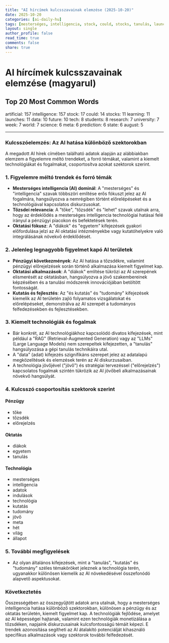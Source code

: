 ```yaml
---
title: "AI hírcímek kulcsszavainak elemzése (2025-10-20)"
date: 2025-10-20
categories: [ai-daily-hu]
tags: [mesterséges, intelligencia, stock, could, stocks, tanulás, launches, adat, jövő, tech, diákok, kutatás, egyetem, hét, világ, tudomány, meta, predikció, állapot, augusztus]
layout: single
author_profile: false
read_time: true
comments: false
share: true
---
```


# AI hírcímek kulcsszavainak elemzése (magyarul)

## Top 20 Most Common Words

artificial: 157
intelligence: 157
stock: 17
could: 14
stocks: 11
learning: 11
launches: 11
data: 10
future: 10
tech: 8
students: 8
research: 7
university: 7
week: 7
world: 7
science: 6
meta: 6
prediction: 6
state: 6
august: 5

---

### Kulcsszóelemzés: Az AI hatása különböző szektorokban

A megadott AI hírek címében található adatok alapján az alábbiakban elemzem a figyelemre méltó trendeket, a forró témákat, valamint a kiemelt technológiákat és fogalmakat, csoportosítva azokat szektorok szerint.

### 1. Figyelemre méltó trendek és forró témák
- **Mesterséges intelligencia (AI) dominál**: A "mesterséges" és "intelligencia" szavak többszöri említése erős fókuszt jelez az AI fogalmára, hangsúlyozva a nemrégiben történt előrelépéseket és a technológiával kapcsolatos diskurzusokat.
- **Tőzsdei relevancia**: A "tőke", "tőzsdék" és "lehet" szavak utalnak arra, hogy az érdeklődés a mesterséges intelligencia technológiai hatásai felé irányul a pénzügyi piacokon és befektetések terén.
- **Oktatási fókusz**: A "diákok" és "egyetem" kifejezések gyakori előfordulása jelzi az AI oktatási intézményekbe vagy kutatóhelyekre való integrálásának növekvő érdeklődését.

### 2. Jelenleg legnagyobb figyelmet kapó AI területek
- **Pénzügyi következmények**: Az AI hatása a tőzsdékre, valamint pénzügyi előrejelzések során történő alkalmazása kiemelt figyelmet kap.
- **Oktatási alkalmazások**: A "diákok" említése tükrözi az AI szerepének elismerését az oktatásban, hangsúlyozva a jövő szakembereinek képzésében és a tanulási módszerek innovációjában betöltött fontosságát.
- **Kutatás és fejlesztés**: Az "és kutatás" és "tudomány" kifejezések kiemelik az AI területén zajló folyamatos vizsgálatokat és előrelépéseket, demonstrálva az AI szerepét a tudományos felfedezésekben és fejlesztésekben.

### 3. Kiemelt technológiák és fogalmak
- Bár konkrét, az AI technológiákhoz kapcsolódó divatos kifejezések, mint például a "RAG" (Retrieval-Augmented Generation) vagy az "LLMs" (Large Language Models) nem szerepeltek kifejezetten, a "tanulás" hangsúlyozása a gépi tanulás technikáira utal.
- A "data" (adat) kifejezés szignifikáns szerepet jelez az adatalapú megközelítések és elemzések terén az AI diskurzusaiban.
- A technológia jövőjével ("jövő") és stratégiai tervezéssel ("előrejelzés") kapcsolatos fogalmak szintén tükrözik az AI jövőbeli alkalmazásainak növekvő hangsúlyát.

### 4. Kulcsszó csoportosítás szektorok szerint
#### Pénzügy
- tőke
- tőzsdék
- előrejelzés

#### Oktatás
- diákok
- egyetem
- tanulás

#### Technológia
- mesterséges
- intelligencia
- adatok
- indulások
- technológia
- kutatás
- tudomány
- jövő
- meta
- hét
- világ
- állapot

### 5. További megfigyelések
- Az olyan általános kifejezések, mint a "tanulás", "kutatás" és "tudomány" széles témaköröket jeleznek a technológia terén, ugyanakkor különösen kiemelik az AI növekedésével összefonódó alapvető aspektusokat.

### Következtetés
Összességében az összegyűjtött adatok arra utalnak, hogy a mesterséges intelligencia hatása különböző szektorokban, különösen a pénzügy és az oktatás területén, kiemelt figyelmet kap. A technológiák fejlődése, amelyet az AI képességei hajtanak, valamint ezen technológiák monetizálása a tőzsdéken, napjaink diskurzusainak kulcsfontosságú témáit képezi. E trendek azonosítása segítheti az AI átalakító potenciálját kihasználó specifikus alkalmazások vagy szektorok további felfedezését.